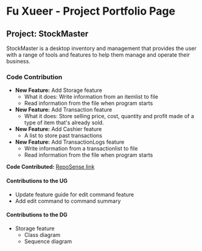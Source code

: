 # Fu Xueer - Project Portfolio Page


## Project: StockMaster
StockMaster is  a desktop inventory and management that provides the user with a range of tools and features to help them
manage and operate their business.


### Code Contribution

- **New Feature:** Add Storage feature
  - What it does: Write information from an itemlist to file
  - Read information from the file when program starts
- **New Feature:** Add Transaction feature
  - What it does: Store selling price, cost, quantity and profit made of a type of item that's already sold.
- **New Feature:** Add Cashier feature
  * A list to store past transactions
- **New Feature:** Add TransactionLogs feature
  * Write information from a transactionlist to file
  * Read information from the file when program starts

**Code Contributed:** [RepoSense link](https://nus-cs2113-ay2324s2.github.io/tp-dashboard/?search=fxe025&sort=groupTitle&sortWithin=title&timeframe=commit&mergegroup=&groupSelect=groupByRepos&breakdown=true&checkedFileTypes=docs~functional-code~test-code~other&since=2024-02-23&tabOpen=true&tabType=authorship&tabAuthor=isaaceng7&tabRepo=AY2324S2-CS2113-T15-2%2Ftp%5Bmaster%5D&authorshipIsMergeGroup=false&authorshipFileTypes=docs~functional-code~test-code&authorshipIsBinaryFileTypeChecked=false&authorshipIsIgnoredFilesChecked=false)

#### Contributions to the UG
- Update feature guide for edit command feature
- Add edit command to command summary

#### Contributions to the DG
- Storage feature
  - Class diagram
  - Sequence diagram

